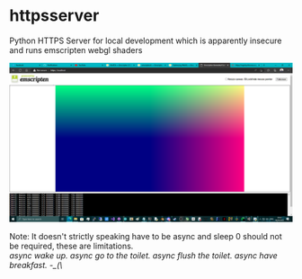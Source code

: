# httpsserver
Python HTTPS Server for local development which is apparently insecure and runs emscripten webgl shaders

![screenshot](https://github.com/themindvirus/httpsserver/blob/emscripten/screenshot.png)

Note: It doesn't strictly speaking have to be async and sleep 0 should not be required, these are limitations. \
<i>async wake up. async go to the toilet. async flush the toilet. async have breakfast. -_(\ </i>
